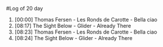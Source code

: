 #Log of 20 day

1. [00:00] Thomas Fersen - Les Ronds de Carotte - Bella ciao
1. [08:17] The Sight Below - Glider - Already There
1. [08:23] Thomas Fersen - Les Ronds de Carotte - Bella ciao
1. [08:24] The Sight Below - Glider - Already There

